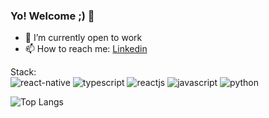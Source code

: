 ### Yo! Welcome ;) 👋


- 🔭 I’m currently open to work
- 📫 How to reach me: [Linkedin](https://www.linkedin.com/in/raphael-ssampaio)



Stack: <br>
![react-native](https://user-images.githubusercontent.com/19293727/116796097-50b5f480-aab0-11eb-98c4-b4d94e97505e.png)
![typescript](https://user-images.githubusercontent.com/19293727/116796106-5dd2e380-aab0-11eb-910d-802147606d88.png)
![reactjs](https://user-images.githubusercontent.com/19293727/116796102-56abd580-aab0-11eb-9d83-0635bea8db62.png)
![javascript](https://user-images.githubusercontent.com/19293727/116796105-5a3f5c80-aab0-11eb-91bd-38da44423436.png)
![python](https://user-images.githubusercontent.com/19293727/116796108-61666a80-aab0-11eb-8d0d-f975969ebc86.png)



![Top Langs](https://github-readme-stats.vercel.app/api/top-langs/?username=raphaelssampaio&layout=compact)



